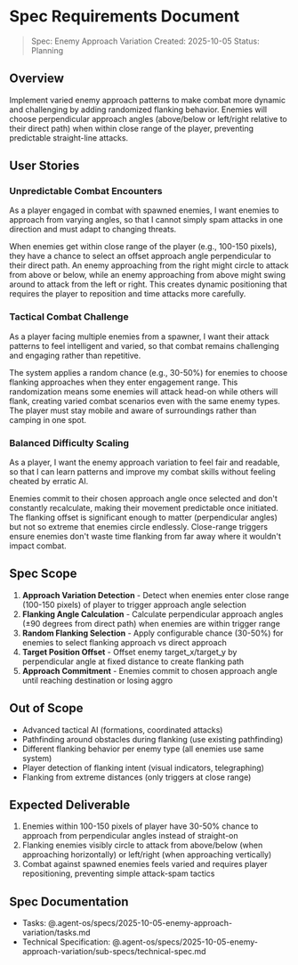# Spec Requirements Document

> Spec: Enemy Approach Variation
> Created: 2025-10-05
> Status: Planning

## Overview

Implement varied enemy approach patterns to make combat more dynamic and challenging by adding randomized flanking behavior. Enemies will choose perpendicular approach angles (above/below or left/right relative to their direct path) when within close range of the player, preventing predictable straight-line attacks.

## User Stories

### Unpredictable Combat Encounters

As a player engaged in combat with spawned enemies, I want enemies to approach from varying angles, so that I cannot simply spam attacks in one direction and must adapt to changing threats.

When enemies get within close range of the player (e.g., 100-150 pixels), they have a chance to select an offset approach angle perpendicular to their direct path. An enemy approaching from the right might circle to attack from above or below, while an enemy approaching from above might swing around to attack from the left or right. This creates dynamic positioning that requires the player to reposition and time attacks more carefully.

### Tactical Combat Challenge

As a player facing multiple enemies from a spawner, I want their attack patterns to feel intelligent and varied, so that combat remains challenging and engaging rather than repetitive.

The system applies a random chance (e.g., 30-50%) for enemies to choose flanking approaches when they enter engagement range. This randomization means some enemies will attack head-on while others will flank, creating varied combat scenarios even with the same enemy types. The player must stay mobile and aware of surroundings rather than camping in one spot.

### Balanced Difficulty Scaling

As a player, I want the enemy approach variation to feel fair and readable, so that I can learn patterns and improve my combat skills without feeling cheated by erratic AI.

Enemies commit to their chosen approach angle once selected and don't constantly recalculate, making their movement predictable once initiated. The flanking offset is significant enough to matter (perpendicular angles) but not so extreme that enemies circle endlessly. Close-range triggers ensure enemies don't waste time flanking from far away where it wouldn't impact combat.

## Spec Scope

1. **Approach Variation Detection** - Detect when enemies enter close range (100-150 pixels) of player to trigger approach angle selection
2. **Flanking Angle Calculation** - Calculate perpendicular approach angles (±90 degrees from direct path) when enemies are within trigger range
3. **Random Flanking Selection** - Apply configurable chance (30-50%) for enemies to select flanking approach vs direct approach
4. **Target Position Offset** - Offset enemy target_x/target_y by perpendicular angle at fixed distance to create flanking path
5. **Approach Commitment** - Enemies commit to chosen approach angle until reaching destination or losing aggro

## Out of Scope

- Advanced tactical AI (formations, coordinated attacks)
- Pathfinding around obstacles during flanking (use existing pathfinding)
- Different flanking behavior per enemy type (all enemies use same system)
- Player detection of flanking intent (visual indicators, telegraphing)
- Flanking from extreme distances (only triggers at close range)

## Expected Deliverable

1. Enemies within 100-150 pixels of player have 30-50% chance to approach from perpendicular angles instead of straight-on
2. Flanking enemies visibly circle to attack from above/below (when approaching horizontally) or left/right (when approaching vertically)
3. Combat against spawned enemies feels varied and requires player repositioning, preventing simple attack-spam tactics

## Spec Documentation

- Tasks: @.agent-os/specs/2025-10-05-enemy-approach-variation/tasks.md
- Technical Specification: @.agent-os/specs/2025-10-05-enemy-approach-variation/sub-specs/technical-spec.md

